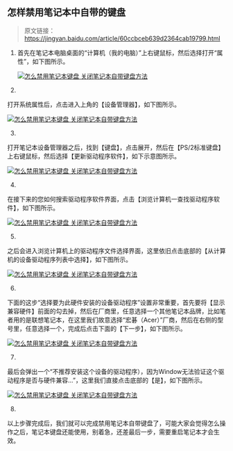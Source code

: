 ## 怎样禁用笔记本中自带的键盘

> 原文链接： https://jingyan.baidu.com/article/60ccbceb639d2364cab19799.html 

1. 首先在笔记本电脑桌面的“计算机（我的电脑）”上右键鼠标，然后选择打开“属性”，如下图所示。

   [![怎么禁用笔记本键盘 关闭笔记本自带键盘方法](https://imgsa.baidu.com/exp/w=500/sign=e26b1504d954564ee565e43983de9cde/b812c8fcc3cec3fd573c8e62d288d43f879427a2.jpg)](http://jingyan.baidu.com/album/60ccbceb639d2364cab19799.html?picindex=1)

2. 

   打开系统属性后，点击进入上角的【设备管理器】，如下图所示。

   [![怎么禁用笔记本键盘 关闭笔记本自带键盘方法](https://imgsa.baidu.com/exp/w=500/sign=08912fdd868ba61edfeec82f713597cc/ac6eddc451da81cb807faada5666d0160924310f.jpg)](http://jingyan.baidu.com/album/60ccbceb639d2364cab19799.html?picindex=2)

3. 

   打开笔记本设备管理器之后，找到【键盘】，点击展开，然后在【PS/2标准键盘】上右键鼠标，然后选择【更新驱动程序软件】，如下示意图所示。

   [![怎么禁用笔记本键盘 关闭笔记本自带键盘方法](https://imgsa.baidu.com/exp/w=500/sign=928e43f889b1cb133e693c13ed5456da/bba1cd11728b47101f34d5dbc7cec3fdfc032389.jpg)](http://jingyan.baidu.com/album/60ccbceb639d2364cab19799.html?picindex=3)

4. 

   在接下来的您如何搜索驱动程序软件界面，点击【浏览计算机一查找驱动程序软件】，如下图所示。

   [![怎么禁用笔记本键盘 关闭笔记本自带键盘方法](https://imgsa.baidu.com/exp/w=500/sign=e2bfbc63a9345982c58ae5923cf4310b/8d5494eef01f3a295897fdd99d25bc315c607c4d.jpg)](http://jingyan.baidu.com/album/60ccbceb639d2364cab19799.html?picindex=4)

5. 

   之后会进入浏览计算机上的驱动程序文件选择界面，这里依旧点击底部的【从计算机的设备驱动程序列表中选择】，如下图所示。

   [![怎么禁用笔记本键盘 关闭笔记本自带键盘方法](https://imgsa.baidu.com/exp/w=500/sign=f68ab2e47d310a55c424def487444387/6f061d950a7b02087a4817f666d9f2d3572cc827.jpg)](http://jingyan.baidu.com/album/60ccbceb639d2364cab19799.html?picindex=5)

6. 

   下面的这步“选择要为此硬件安装的设备驱动程序”设置非常重要，首先要将【显示兼容硬件】前面的勾去掉，然后在厂商里，任意选择一个其他笔记本品牌，比如笔者用的是联想笔记本，在这里我们故意选择“宏碁（Acer）”厂商，然后在右侧的型号里，任意选择一个，完成后点击下面的【下一步】，如下图所示。

   [![怎么禁用笔记本键盘 关闭笔记本自带键盘方法](https://imgsa.baidu.com/exp/w=500/sign=0be80217ed24b899de3c79385e071d59/d6ca7bcb0a46f21f9dd97644f2246b600c33ae33.jpg)](http://jingyan.baidu.com/album/60ccbceb639d2364cab19799.html?picindex=6)

7. 

   最后会弹出一个“不推荐安装这个设备的驱动程序），因为Window无法验证这个驱动程序是否与硬件兼容...”，这里我们直接点击底部的【是】，如下图所示。

   [![怎么禁用笔记本键盘 关闭笔记本自带键盘方法](https://imgsa.baidu.com/exp/w=500/sign=68b0d6dbc7cec3fd8b3ea775e689d4b6/5bafa40f4bfbfbed7ac61d687cf0f736afc31f0d.jpg)](http://jingyan.baidu.com/album/60ccbceb639d2364cab19799.html?picindex=7)

8. 

   以上步骤完成后，我们就可以完成禁用笔记本自带键盘了，可能大家会觉得怎么操作之后，笔记本键盘还能使用，别着急，还差最后一步，需要重启笔记本才会生效。

